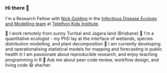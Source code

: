 ### Hi there 👋

I'm a Research Fellow with [Nick Golding](https://www.telethonkids.org.au/contact-us/our-people/g/nick-golding/) in the [Infectious Disease Ecology and Modelling team](https://www.telethonkids.org.au/our-research/brain-and-behaviour/child-health-analytics-research-program/infectious-disease-ecology-and-modelling/) at [Telethon Kids Institute](https://www.telethonkids.org.au/). 

📍 I work remotely from sunny Turrbal and Jagera land (Brisbane)
🌱 I'm a quantitative ecologist - my PhD lay at the interface of wetlands, species distribution modelling, and plant decomposition 
🦠 I am currently developing and operationalising statistical models for mapping and forecasting in public health
🤓 I am passionate about reproducible research, and enjoy teaching programming in R
💬 Ask me about peer code review, workflow design, and living code
😄 she/her
